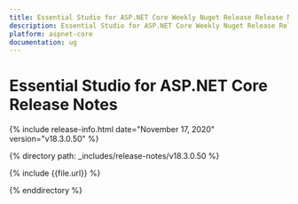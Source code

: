 ```yaml
---
title: Essential Studio for ASP.NET Core Weekly Nuget Release Release Notes  
description: Essential Studio for ASP.NET Core Weekly Nuget Release Release Notes  
platform: aspnet-core
documentation: ug
---
```


# Essential Studio for ASP.NET Core  Release Notes  

{% include release-info.html date="November 17, 2020"  version="v18.3.0.50" %} 


{% directory path: _includes/release-notes/v18.3.0.50 %}

{% include {{file.url}} %}

{% enddirectory %}